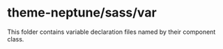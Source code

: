 # theme-neptune/sass/var

This folder contains variable declaration files named by their component class.

